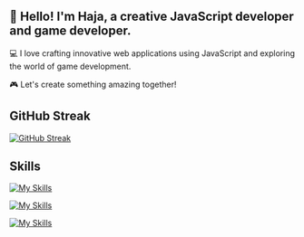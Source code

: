 ## 👋 Hello! I'm Haja, a creative JavaScript developer and game developer.

💻 I love crafting innovative web applications using JavaScript and exploring the world of game development.

🎮 Let's create something amazing together!

## GitHub Streak
[![GitHub Streak](http://github-readme-streak-stats.herokuapp.com?user=hajarakotozafy&hide_border=true&date_format=j%20M%5B%20Y%5D)](https://git.io/streak-stats)

## Skills
[![My Skills](https://skills.thijs.gg/icons?i=js,ts,react,nextjs,gatsbyjs,nodejs,redux,git&theme=light)](https://skills.thijs.gg)

[![My Skills](https://skills.thijs.gg/icons?i=figma,xd,illustrator&theme=light)](https://skills.thijs.gg)

[![My Skills](https://skills.thijs.gg/icons?i=unity,blender&theme=light)](https://skills.thijs.gg)



<!--
**hajarakotozafy/hajarakotozafy** is a ✨ _special_ ✨ repository because its `README.md` (this file) appears on your GitHub profile.

Here are some ideas to get you started:

- 🔭 I’m currently working on ...
- 🌱 I’m currently learning ...
- 👯 I’m looking to collaborate on ...
- 🤔 I’m looking for help with ...
- 💬 Ask me about ...
- 📫 How to reach me: ...
- 😄 Pronouns: ...
- ⚡ Fun fact: ...
-->
